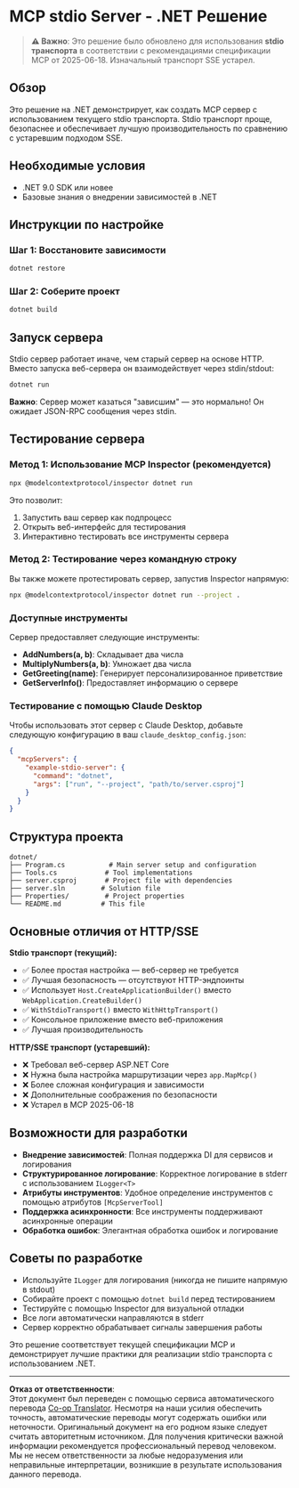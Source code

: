 <!--
CO_OP_TRANSLATOR_METADATA:
{
  "original_hash": "69372338676e01a2c97f42f70fdfbf42",
  "translation_date": "2025-08-26T20:16:19+00:00",
  "source_file": "03-GettingStarted/05-stdio-server/solution/dotnet/README.md",
  "language_code": "ru"
}
-->
# MCP stdio Server - .NET Решение

> **⚠️ Важно**: Это решение было обновлено для использования **stdio транспорта** в соответствии с рекомендациями спецификации MCP от 2025-06-18. Изначальный транспорт SSE устарел.

## Обзор

Это решение на .NET демонстрирует, как создать MCP сервер с использованием текущего stdio транспорта. Stdio транспорт проще, безопаснее и обеспечивает лучшую производительность по сравнению с устаревшим подходом SSE.

## Необходимые условия

- .NET 9.0 SDK или новее
- Базовые знания о внедрении зависимостей в .NET

## Инструкции по настройке

### Шаг 1: Восстановите зависимости

```bash
dotnet restore
```

### Шаг 2: Соберите проект

```bash
dotnet build
```

## Запуск сервера

Stdio сервер работает иначе, чем старый сервер на основе HTTP. Вместо запуска веб-сервера он взаимодействует через stdin/stdout:

```bash
dotnet run
```

**Важно**: Сервер может казаться "зависшим" — это нормально! Он ожидает JSON-RPC сообщения через stdin.

## Тестирование сервера

### Метод 1: Использование MCP Inspector (рекомендуется)

```bash
npx @modelcontextprotocol/inspector dotnet run
```

Это позволит:
1. Запустить ваш сервер как подпроцесс
2. Открыть веб-интерфейс для тестирования
3. Интерактивно тестировать все инструменты сервера

### Метод 2: Тестирование через командную строку

Вы также можете протестировать сервер, запустив Inspector напрямую:

```bash
npx @modelcontextprotocol/inspector dotnet run --project .
```

### Доступные инструменты

Сервер предоставляет следующие инструменты:

- **AddNumbers(a, b)**: Складывает два числа
- **MultiplyNumbers(a, b)**: Умножает два числа  
- **GetGreeting(name)**: Генерирует персонализированное приветствие
- **GetServerInfo()**: Предоставляет информацию о сервере

### Тестирование с помощью Claude Desktop

Чтобы использовать этот сервер с Claude Desktop, добавьте следующую конфигурацию в ваш `claude_desktop_config.json`:

```json
{
  "mcpServers": {
    "example-stdio-server": {
      "command": "dotnet",
      "args": ["run", "--project", "path/to/server.csproj"]
    }
  }
}
```

## Структура проекта

```
dotnet/
├── Program.cs           # Main server setup and configuration
├── Tools.cs            # Tool implementations
├── server.csproj       # Project file with dependencies
├── server.sln         # Solution file
├── Properties/         # Project properties
└── README.md          # This file
```

## Основные отличия от HTTP/SSE

**Stdio транспорт (текущий):**
- ✅ Более простая настройка — веб-сервер не требуется
- ✅ Лучшая безопасность — отсутствуют HTTP-эндпоинты
- ✅ Использует `Host.CreateApplicationBuilder()` вместо `WebApplication.CreateBuilder()`
- ✅ `WithStdioTransport()` вместо `WithHttpTransport()`
- ✅ Консольное приложение вместо веб-приложения
- ✅ Лучшая производительность

**HTTP/SSE транспорт (устаревший):**
- ❌ Требовал веб-сервер ASP.NET Core
- ❌ Нужна была настройка маршрутизации через `app.MapMcp()`
- ❌ Более сложная конфигурация и зависимости
- ❌ Дополнительные соображения по безопасности
- ❌ Устарел в MCP 2025-06-18

## Возможности для разработки

- **Внедрение зависимостей**: Полная поддержка DI для сервисов и логирования
- **Структурированное логирование**: Корректное логирование в stderr с использованием `ILogger<T>`
- **Атрибуты инструментов**: Удобное определение инструментов с помощью атрибутов `[McpServerTool]`
- **Поддержка асинхронности**: Все инструменты поддерживают асинхронные операции
- **Обработка ошибок**: Элегантная обработка ошибок и логирование

## Советы по разработке

- Используйте `ILogger` для логирования (никогда не пишите напрямую в stdout)
- Собирайте проект с помощью `dotnet build` перед тестированием
- Тестируйте с помощью Inspector для визуальной отладки
- Все логи автоматически направляются в stderr
- Сервер корректно обрабатывает сигналы завершения работы

Это решение соответствует текущей спецификации MCP и демонстрирует лучшие практики для реализации stdio транспорта с использованием .NET.

---

**Отказ от ответственности**:  
Этот документ был переведен с помощью сервиса автоматического перевода [Co-op Translator](https://github.com/Azure/co-op-translator). Несмотря на наши усилия обеспечить точность, автоматические переводы могут содержать ошибки или неточности. Оригинальный документ на его родном языке следует считать авторитетным источником. Для получения критически важной информации рекомендуется профессиональный перевод человеком. Мы не несем ответственности за любые недоразумения или неправильные интерпретации, возникшие в результате использования данного перевода.